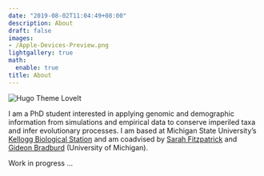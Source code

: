 ```yaml
---
date: "2019-08-02T11:04:49+08:00"
description: About
draft: false
images:
- /Apple-Devices-Preview.png
lightgallery: true
math:
  enable: true
title: About
---
```


![Hugo Theme LoveIt](/images/about_photo.png 'Pre-grad school field work in Lamoni, Iowa')

I am a PhD student interested in applying genomic and demographic information from simulations and empirical data to conserve imperiled taxa and infer evolutionary processes. I am based at Michigan State University’s [Kellogg Biological Station](https://www.kbs.msu.edu) and am coadvised by [Sarah Fitzpatrick](http://swfitz.com) and [Gideon Bradburd](http://www.genescape.org) (University of Michigan).

Work in progress ...